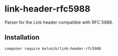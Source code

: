# link-header-rfc5988

Parser for the Link header compatible with RFC 5988.

## Installation

```
composer require kelunik/link-header-rfc5988
```